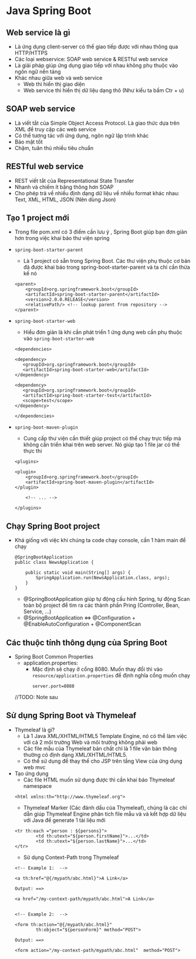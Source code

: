 # Java Spring Boot

## Web service là gì 
- Là ứng dụng client-server có thể giao tiếp được với nhau thông qua HTTP/HTTPS
- Các loại webservice: SOAP web service & RESTful web service 
- Là giải pháp giúp ứng dụng giao tiếp với nhau không phụ thuộc vào ngôn ngữ nền tảng
- Khác nhau giữa web và web service
    - Web thì hiển thị giao diện 
    - Web service thì hiển thị dữ liệu dạng thô (Như kiểu ta bấm Ctr + u)

## SOAP web service 
- Là viết tắt của Simple Object Access Protocol. Là giao thức dựa trên XML để truy cập các web service 
- Có thể tương tác với ứng dụng, ngôn ngữ lập trình khác
- Bảo mật tốt
- Chậm, tuân thủ nhiều tiêu chuẩn 

## RESTful web service 
- REST viết tắt của Representational State Transfer 
- Nhanh và chiếm ít băng thông hơn SOAP 
- Cho phép trả về nhiều định dạng dữ liệu về nhiều format khác nhau: Text, XML, HTML, JSON (Nên dùng Json)

## Tạo 1 project mới 
- Trong file pom.xml có 3 điểm cần lưu ý , Spring Boot giúp bạn đơn giản hơn trong việc khai báo thư viện spring 
- `spring-boot-starter-parent`
    - Là 1 project có sẵn trong Spring Boot. Các thư viện phụ thuộc cơ bản đã được khai báo trong spring-boot-starter-parent và ta chỉ cần thừa kế nó 
    ```
    <parent>
        <groupId>org.springframework.boot</groupId>
        <artifactId>spring-boot-starter-parent</artifactId>
        <version>2.0.0.RELEASE</version>
        <relativePath/> <!-- lookup parent from repository -->
    </parent>
    ```

- `spring-boot-starter-web`
    - Hiểu đơn giản là khi cần phát triển 1 ứng dụng web cần phụ thuộc vào `spring-boot-starter-web`
    ```
    <dependencies>

    <dependency>
       <groupId>org.springframework.boot</groupId>
       <artifactId>spring-boot-starter-web</artifactId>
    </dependency>

    <dependency>
       <groupId>org.springframework.boot</groupId>
       <artifactId>spring-boot-starter-test</artifactId>
       <scope>test</scope>
    </dependency>

    </dependencies>
    ```
- `spring-boot-maven-plugin`
    - Cung cấp thư viện cần thiết giúp project có thể chạy trực tiếp mà không cần triển khai trên web server. Nó giúp tạo 1 file jar có thể thực thi 
    ```
    <plugins>

    <plugin>
        <groupId>org.springframework.boot</groupId>
        <artifactId>spring-boot-maven-plugin</artifactId>
    </plugin>

        <!-- ... -->

    </plugins>
    ```

## Chạy Spring Boot project 
- Khá giống với việc khi chúng ta code chạy console, cần 1 hàm main để chạy 
    ```
    @SpringBootApplication
    public class NewsApplication {

        public static void main(String[] args) {
            SpringApplication.run(NewsApplication.class, args);
        }
    }
    ```
    - @SpringBootApplication giúp tự động cấu hình Spring, tự động Scan toàn bộ project để tìm ra các thành phần Pring (Controller, Bean, Service, ...)
    - @SpringBootApplication <=> @Configuration + @EnableAutoConfiguration + @ComponentScan

## Các thuộc tính thông dụng của Spring Boot 
- Spring Boot Common Properties
    - application.properties: 
        - Mặc định sẽ chạy ở cổng 8080. Muốn thay đổi thì vào `resource/application.properties` để định nghĩa cổng muốn chạy 
            ```
            server.port=8088
            ```
    //TODO: Note sau 

## Sử dụng Spring Boot và Thymeleaf
- Thymeleaf là gì?
    - Là 1 Java XML/XHTML/HTML5 Template Engine, nó có thể làm việc với cả 2 môi trường Web và môi trường không phải web 
    - Các file mẫu của Thymeleaf bản chất chỉ là 1 file văn bản thông thường có định dạng XML/XHTML/HTML5.
    - Có thể sử dụng để thay thế cho JSP trên tầng View của ứng dụng web mvc
- Tạo ứng dụng 
    - Các file HTML muốn sử dụng được thì cần khai báo Thymeleaf namespace 
    ```
    <html xmlns:th="http://www.thymeleaf.org">
    ```
    - Thymeleaf Marker (Các đánh dấu của Thymeleaf), chúng là các chỉ dẫn giúp Thymeleaf Engine phân tích file mẫu và và kết hợp dữ liệu với Java để generate 1 tài liệu mới 
    ```
    <tr th:each ="person : ${persons}">
            <td th:utext="${person.firstName}">...</td>
            <td th:utext="${person.lastName}">...</td>
    </tr>
    ```
    - Sử dụng Context-Path trong Thymeleaf 
    ```
    <!-- Example 1:  -->

    <a th:href="@{/mypath/abc.html}">A Link</a>

    Output: ==>

    <a href="/my-context-path/mypath/abc.html">A Link</a>


    <!-- Example 2:  -->

    <form th:action="@{/mypath/abc.html}"
            th:object="${personForm}" method="POST">

    Output: ==>

    <form action="/my-context-path/mypath/abc.html"  method="POST">
    ```


